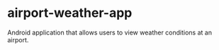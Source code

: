 # airport-weather-app
Android application that allows users to view weather conditions at an airport.
